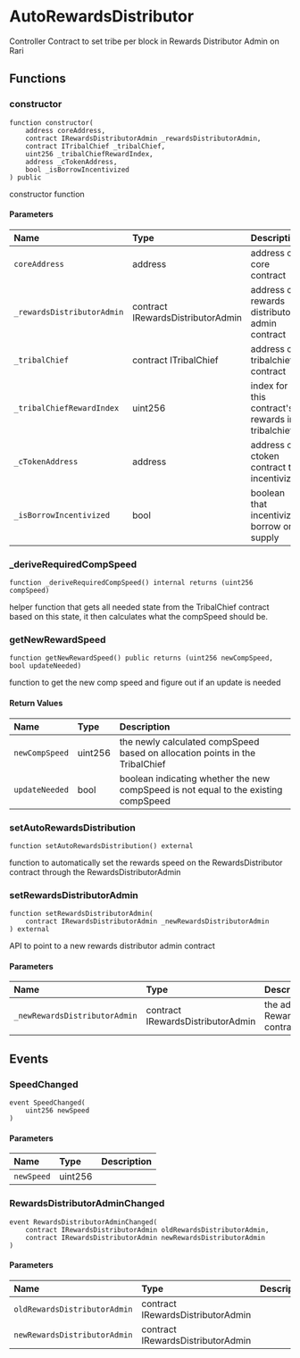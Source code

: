 # AutoRewardsDistributor

Controller Contract to set tribe per block in Rewards Distributor Admin on Rari

## Functions

### constructor

```solidity
function constructor(
    address coreAddress,
    contract IRewardsDistributorAdmin _rewardsDistributorAdmin,
    contract ITribalChief _tribalChief,
    uint256 _tribalChiefRewardIndex,
    address _cTokenAddress,
    bool _isBorrowIncentivized
) public
```

constructor function

#### Parameters

| Name | Type | Description |
| :--- | :--- | :---------- |
| `coreAddress` | address | address of core contract |
| `_rewardsDistributorAdmin` | contract IRewardsDistributorAdmin | address of rewards distributor admin contract |
| `_tribalChief` | contract ITribalChief | address of tribalchief contract |
| `_tribalChiefRewardIndex` | uint256 | index for this contract's rewards in tribalchief |
| `_cTokenAddress` | address | address of ctoken contract to incentivize |
| `_isBorrowIncentivized` | bool | boolean that incentivizes borrow or supply |

### _deriveRequiredCompSpeed

```solidity
function _deriveRequiredCompSpeed() internal returns (uint256 compSpeed)
```

helper function that gets all needed state from the TribalChief contract
based on this state, it then calculates what the compSpeed should be.

### getNewRewardSpeed

```solidity
function getNewRewardSpeed() public returns (uint256 newCompSpeed, bool updateNeeded)
```

function to get the new comp speed and figure out if an update is needed

#### Return Values

| Name | Type | Description |
| :--- | :--- | :---------- |
| `newCompSpeed` | uint256 | the newly calculated compSpeed based on allocation points in the TribalChief |
| `updateNeeded` | bool | boolean indicating whether the new compSpeed is not equal to the existing compSpeed |

### setAutoRewardsDistribution

```solidity
function setAutoRewardsDistribution() external
```

function to automatically set the rewards speed on the RewardsDistributor contract
through the RewardsDistributorAdmin

### setRewardsDistributorAdmin

```solidity
function setRewardsDistributorAdmin(
    contract IRewardsDistributorAdmin _newRewardsDistributorAdmin
) external
```

API to point to a new rewards distributor admin contract

#### Parameters

| Name | Type | Description |
| :--- | :--- | :---------- |
| `_newRewardsDistributorAdmin` | contract IRewardsDistributorAdmin | the address of the new RewardsDistributorAdmin contract |

## Events

### SpeedChanged

```solidity
event SpeedChanged(
    uint256 newSpeed
)
```

#### Parameters

| Name | Type | Description |
| :--- | :--- | :---------- |
| `newSpeed` | uint256 |  |
### RewardsDistributorAdminChanged

```solidity
event RewardsDistributorAdminChanged(
    contract IRewardsDistributorAdmin oldRewardsDistributorAdmin,
    contract IRewardsDistributorAdmin newRewardsDistributorAdmin
)
```

#### Parameters

| Name | Type | Description |
| :--- | :--- | :---------- |
| `oldRewardsDistributorAdmin` | contract IRewardsDistributorAdmin |  |
| `newRewardsDistributorAdmin` | contract IRewardsDistributorAdmin |  |

